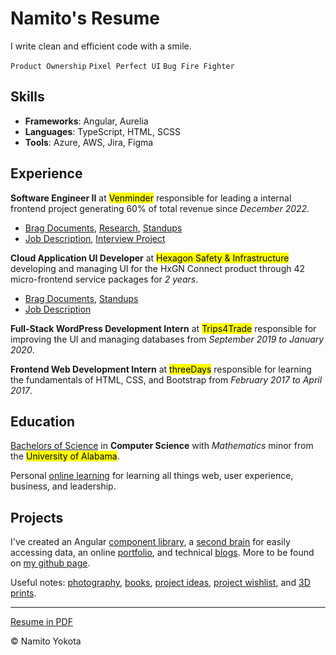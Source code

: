 # Namito's Resume

I write clean and efficient code with a smile.

`Product Ownership` `Pixel Perfect UI` `Bug Fire Fighter`

## Skills

-   **Frameworks**: Angular, Aurelia
-   **Languages**: TypeScript, HTML, SCSS
-   **Tools**: Azure, AWS, Jira, Figma

## Experience

**Software Engineer II** at <mark>Venminder</mark> responsible for leading a internal frontend project generating 60% of total revenue since _December 2022_.

-   [Brag Documents](./venminder/brags.md), [Research](./venminder/research.md), [Standups](./venminder/standups.md)
-   [Job Description](./venminder/job-description.md), [Interview Project](./venminder/bowling/readme.md)

**Cloud Application UI Developer** at <mark>Hexagon Safety & Infrastructure</mark> developing and managing UI for the HxGN Connect product through 42 micro-frontend service packages for _2 years_.

-   [Brag Documents](./hexagon/brags.md), [Standups](./hexagon/standups.md)
-   [Job Description](./hexagon/job-description.md)

**Full-Stack WordPress Development Intern** at <mark>Trips4Trade</mark> responsible for improving the UI and managing databases from _September 2019 to January 2020_.

**Frontend Web Development Intern** at <mark>threeDays</mark> responsible for learning the fundamentals of HTML, CSS, and Bootstrap from _February 2017 to April 2017_.

## Education

[Bachelors of Science](<(./degree/degree.md)>) in **Computer Science** with _Mathematics_ minor from the <mark>University of Alabama</mark>.

Personal [online learning](./others/learning/curriculumn.md) for learning all things web, user experience, business, and leadership.

## Projects

I've created an Angular [component library](https://www.npmjs.com/package/@namitoyokota/ng-components), a [second brain](https://search.namito.wiki/) for easily accessing data, an online [portfolio](https://www.namito.wiki/), and technical [blogs](https://blogs.namito.wiki). More to be found on [my github page](https://github.com/namitoyokota).

Useful notes: [photography](https://photos.namito.wiki), [books](./others/books/books.md), [project ideas](./ideas/projects.md), [project wishlist](./ideas/wishlist.md), and [3D prints](./ideas/3d-printing.md).

<hr />

[Resume in PDF](./resume.pdf)

&copy; Namito Yokota
